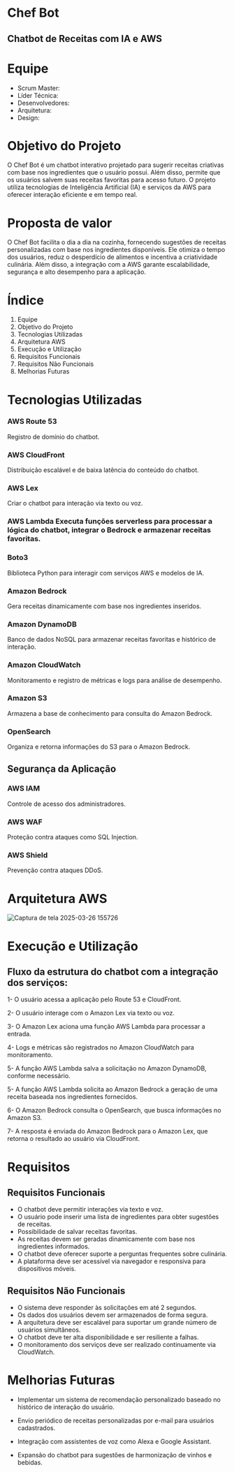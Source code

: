 # Chef Bot

## Chatbot de Receitas com IA e AWS

# Equipe

- Scrum Master:
- Líder Técnica:
- Desenvolvedores:
- Arquitetura:
- Design:

# Objetivo do Projeto

O Chef Bot é um chatbot interativo projetado para sugerir receitas criativas com base nos ingredientes que o usuário possui. Além disso, permite que os usuários salvem suas receitas favoritas para acesso futuro. O projeto utiliza tecnologias de Inteligência Artificial (IA) e serviços da AWS para oferecer interação eficiente e em tempo real.

# Proposta de valor

O Chef Bot facilita o dia a dia na cozinha, fornecendo sugestões de receitas personalizadas com base nos ingredientes disponíveis. Ele otimiza o tempo dos usuários, reduz o desperdício de alimentos e incentiva a criatividade culinária. Além disso, a integração com a AWS garante escalabilidade, segurança e alto desempenho para a aplicação.

# Índice

1. Equipe
2. Objetivo do Projeto
3. Tecnologias Utilizadas
4. Arquitetura AWS
5. Execução e Utilização
6. Requisitos Funcionais
7. Requisitos Não Funcionais
8. Melhorias Futuras

# Tecnologias Utilizadas

### **AWS Route 53** 
Registro de domínio do chatbot.

### **AWS CloudFront** 
Distribuição escalável e de baixa latência do conteúdo do chatbot.

### **AWS Lex** 
Criar o chatbot para interação via texto ou voz.

### **AWS Lambda**  Executa funções serverless para processar a lógica do chatbot, integrar o Bedrock e armazenar receitas favoritas.

### **Boto3** 
Biblioteca Python para interagir com serviços AWS e modelos de IA.

### **Amazon Bedrock** 
Gera receitas dinamicamente com base nos ingredientes inseridos.

### **Amazon DynamoDB** 
Banco de dados NoSQL para armazenar receitas favoritas e histórico de interação.

### **Amazon CloudWatch** 
Monitoramento e registro de métricas e logs para análise de desempenho.

### **Amazon S3** 
Armazena a base de conhecimento para consulta do Amazon Bedrock.

### **OpenSearch** 
Organiza e retorna informações do S3 para o Amazon Bedrock.

## Segurança da Aplicação

### **AWS IAM**  
Controle de acesso dos administradores.

### **AWS WAF**  
Proteção contra ataques como SQL Injection.

### **AWS Shield**  
Prevenção contra ataques DDoS.

# Arquitetura AWS


![Captura de tela 2025-03-26 155726](https://github.com/user-attachments/assets/9acdd512-a7fd-4dbf-9ce2-63a77c510ed4)



# Execução e Utilização

## Fluxo da estrutura do chatbot com a integração dos serviços:

1- O usuário acessa a aplicação pelo Route 53 e CloudFront.

2- O usuário interage com o Amazon Lex via texto ou voz.

3- O Amazon Lex aciona uma função AWS Lambda para processar a entrada.

4- Logs e métricas são registrados no Amazon CloudWatch para monitoramento.

5- A função AWS Lambda salva a solicitação no Amazon DynamoDB, conforme necessário.

5- A função AWS Lambda solicita ao Amazon Bedrock a geração de uma receita baseada nos ingredientes fornecidos.

6- O Amazon Bedrock consulta o OpenSearch, que busca informações no Amazon S3.

7- A resposta é enviada do Amazon Bedrock para o Amazon Lex, que retorna o resultado ao usuário via CloudFront.

# Requisitos

## Requisitos Funcionais

- O chatbot deve permitir interações via texto e voz.
- O usuário pode inserir uma lista de ingredientes para obter sugestões de receitas.
- Possibilidade de salvar receitas favoritas.
- As receitas devem ser geradas dinamicamente com base nos ingredientes informados.
- O chatbot deve oferecer suporte a perguntas frequentes sobre culinária.
- A plataforma deve ser acessível via navegador e responsiva para dispositivos móveis.

## Requisitos Não Funcionais

- O sistema deve responder às solicitações em até 2 segundos.
- Os dados dos usuários devem ser armazenados de forma segura.
- A arquitetura deve ser escalável para suportar um grande número de usuários simultâneos.
- O chatbot deve ter alta disponibilidade e ser resiliente a falhas.
- O monitoramento dos serviços deve ser realizado continuamente via CloudWatch.

# Melhorias Futuras

- Implementar um sistema de recomendação personalizado baseado no histórico de interação do usuário.

- Envio periódico de receitas personalizadas por e-mail para usuários cadastrados.

- Integração com assistentes de voz como Alexa e Google Assistant.

- Expansão do chatbot para sugestões de harmonização de vinhos e bebidas.





